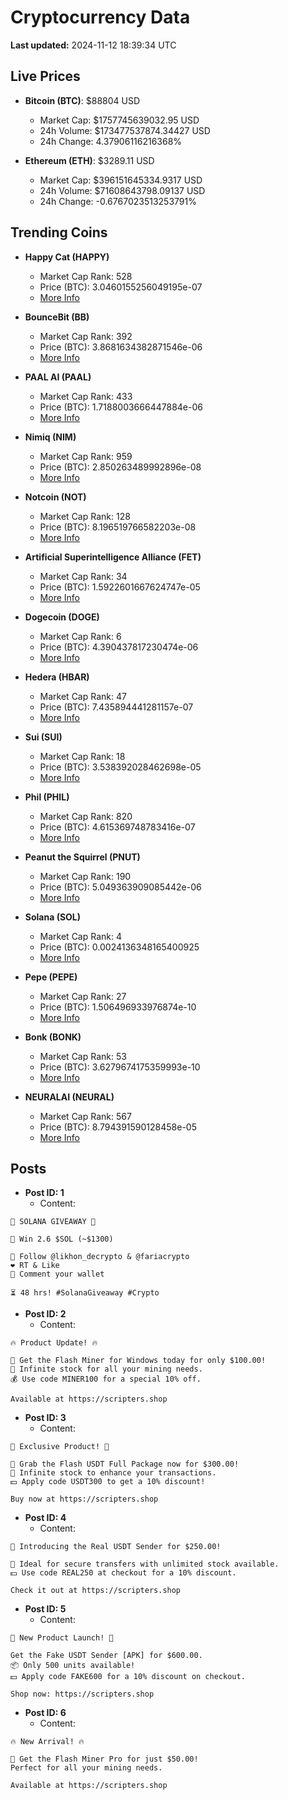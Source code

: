 # Cryptocurrency Data

**Last updated:** 2024-11-12 18:39:34 UTC

## Live Prices
- **Bitcoin (BTC)**: $88804 USD
  - Market Cap: $1757745639032.95 USD
  - 24h Volume: $173477537874.34427 USD
  - 24h Change: 4.37906116216368%

- **Ethereum (ETH)**: $3289.11 USD
  - Market Cap: $396151645334.9317 USD
  - 24h Volume: $71608643798.09137 USD
  - 24h Change: -0.6767023513253791%

## Trending Coins
- **Happy Cat (HAPPY)**
  - Market Cap Rank: 528
  - Price (BTC): 3.0460155256049195e-07
  - [More Info](https://www.coingecko.com/en/coins/happycat)

- **BounceBit (BB)**
  - Market Cap Rank: 392
  - Price (BTC): 3.8681634382871546e-06
  - [More Info](https://www.coingecko.com/en/coins/bouncebit)

- **PAAL AI (PAAL)**
  - Market Cap Rank: 433
  - Price (BTC): 1.7188003666447884e-06
  - [More Info](https://www.coingecko.com/en/coins/paal-ai)

- **Nimiq (NIM)**
  - Market Cap Rank: 959
  - Price (BTC): 2.850263489992896e-08
  - [More Info](https://www.coingecko.com/en/coins/nimiq)

- **Notcoin (NOT)**
  - Market Cap Rank: 128
  - Price (BTC): 8.196519766582203e-08
  - [More Info](https://www.coingecko.com/en/coins/notcoin)

- **Artificial Superintelligence Alliance (FET)**
  - Market Cap Rank: 34
  - Price (BTC): 1.5922601667624747e-05
  - [More Info](https://www.coingecko.com/en/coins/artificial-superintelligence-alliance)

- **Dogecoin (DOGE)**
  - Market Cap Rank: 6
  - Price (BTC): 4.390437817230474e-06
  - [More Info](https://www.coingecko.com/en/coins/dogecoin)

- **Hedera (HBAR)**
  - Market Cap Rank: 47
  - Price (BTC): 7.435894441281157e-07
  - [More Info](https://www.coingecko.com/en/coins/hedera)

- **Sui (SUI)**
  - Market Cap Rank: 18
  - Price (BTC): 3.538392028462698e-05
  - [More Info](https://www.coingecko.com/en/coins/sui)

- **Phil (PHIL)**
  - Market Cap Rank: 820
  - Price (BTC): 4.615369748783416e-07
  - [More Info](https://www.coingecko.com/en/coins/phil)

- **Peanut the Squirrel (PNUT)**
  - Market Cap Rank: 190
  - Price (BTC): 5.049363909085442e-06
  - [More Info](https://www.coingecko.com/en/coins/peanut-the-squirrel)

- **Solana (SOL)**
  - Market Cap Rank: 4
  - Price (BTC): 0.0024136348165400925
  - [More Info](https://www.coingecko.com/en/coins/solana)

- **Pepe (PEPE)**
  - Market Cap Rank: 27
  - Price (BTC): 1.506496933976874e-10
  - [More Info](https://www.coingecko.com/en/coins/pepe)

- **Bonk (BONK)**
  - Market Cap Rank: 53
  - Price (BTC): 3.6279674175359993e-10
  - [More Info](https://www.coingecko.com/en/coins/bonk)

- **NEURALAI (NEURAL)**
  - Market Cap Rank: 567
  - Price (BTC): 8.794391590128458e-05
  - [More Info](https://www.coingecko.com/en/coins/neuralai)

## Posts
- **Post ID: 1**
  - Content:
```
🚀 SOLANA GIVEAWAY 🚀

🎁 Win 2.6 $SOL (~$1300)

🤝 Follow @likhon_decrypto & @fariacrypto
❤️ RT & Like
💬 Comment your wallet

⏳ 48 hrs! #SolanaGiveaway #Crypto
```

- **Post ID: 2**
  - Content:
```
🔥 Product Update! 🔥

🚀 Get the Flash Miner for Windows today for only $100.00!
🔋 Infinite stock for all your mining needs.
💰 Use code MINER100 for a special 10% off.

Available at https://scripters.shop
```

- **Post ID: 3**
  - Content:
```
🎁 Exclusive Product! 🎁

💸 Grab the Flash USDT Full Package now for $300.00!
🎉 Infinite stock to enhance your transactions.
💵 Apply code USDT300 to get a 10% discount!

Buy now at https://scripters.shop
```

- **Post ID: 4**
  - Content:
```
💎 Introducing the Real USDT Sender for $250.00!

💼 Ideal for secure transfers with unlimited stock available.
💵 Use code REAL250 at checkout for a 10% discount.

Check it out at https://scripters.shop
```

- **Post ID: 5**
  - Content:
```
🚀 New Product Launch! 🚀

Get the Fake USDT Sender [APK] for $600.00.
📦 Only 500 units available!
💵 Apply code FAKE600 for a 10% discount on checkout.

Shop now: https://scripters.shop
```

- **Post ID: 6**
  - Content:
```
🔥 New Arrival! 🔥

💸 Get the Flash Miner Pro for just $50.00!
Perfect for all your mining needs.

Available at https://scripters.shop
```

